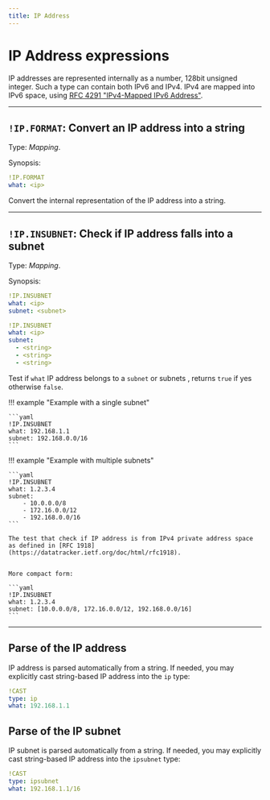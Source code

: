 ```yaml
---
title: IP Address
---
```


# IP Address expressions


IP addresses are represented internally as a number, 128bit unsigned integer.
Such a type can contain both IPv6 and IPv4.
IPv4 are mapped into IPv6 space, using [RFC 4291 "IPv4-Mapped IPv6 Address"](https://datatracker.ietf.org/doc/html/rfc4291#section-2.5.5.2).

--- 

## `!IP.FORMAT`: Convert an IP address into a string  

Type: _Mapping_.

Synopsis:

```yaml
!IP.FORMAT
what: <ip>
```

Convert the internal representation of the IP address into a string.


--- 

## `!IP.INSUBNET`: Check if IP address falls into a subnet 

Type: _Mapping_.

Synopsis:

```yaml
!IP.INSUBNET
what: <ip>
subnet: <subnet>
```

```yaml
!IP.INSUBNET
what: <ip>
subnet:
  - <string>
  - <string>
  - <string>
```

Test if `what` IP address belongs to a `subnet` or subnets , returns `true` if yes otherwise `false`.

!!! example "Example with a single subnet"

	```yaml
	!IP.INSUBNET
	what: 192.168.1.1
	subnet: 192.168.0.0/16
	```


!!! example "Example with multiple subnets"

	```yaml
	!IP.INSUBNET
	what: 1.2.3.4
	subnet:
		- 10.0.0.0/8
		- 172.16.0.0/12
		- 192.168.0.0/16
	```

	The test that check if IP address is from IPv4 private address space as defined in [RFC 1918](https://datatracker.ietf.org/doc/html/rfc1918).


	More compact form:

	```yaml
	!IP.INSUBNET
	what: 1.2.3.4
	subnet: [10.0.0.0/8, 172.16.0.0/12, 192.168.0.0/16]
	```


---

## Parse of the IP address

IP address is parsed automatically from a string.
If needed, you may explicitly cast string-based IP address into the `ip` type:

```yaml
!CAST
type: ip
what: 192.168.1.1
```


## Parse of the IP subnet

IP subnet is parsed automatically from a string.
If needed, you may explicitly cast string-based IP address into the `ipsubnet` type:

```yaml
!CAST
type: ipsubnet
what: 192.168.1.1/16
```
